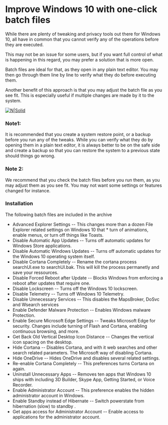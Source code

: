 # Improve Windows 10 with one-click batch files


While there are plenty of tweaking and privacy tools out there for Windows 10, all have in common that you cannot verify any of the operations before they are executed.

This may not be an issue for some users, but if you want full control of what is happening in this regard, you may prefer a solution that is more open.

Batch files are ideal for that, as they open in any plain text editor. You may then go through them line by line to verify what they do before executing them.

Another benefit of this approach is that you may adjust the batch file as you see fit. This is especially useful if multiple changes are made by it to the system.

[![N|Solid](https://www.ghacks.net/wp-content/uploads/2016/11/pleasant-windows-10.png)](https://www.ghacks.net/2016/11/08/improve-windows-10-with-one-click-batch-files/)



### Note1:
It is recommended that you create a system restore point, or a backup before you run any of the tweaks. While you can verify what they do by opening them in a plain text editor, it is always better to be on the safe side and create a backup so that you can restore the system to a previous state should things go wrong.

### Note 2:
We recommend that you check the batch files before you run them, as you may adjust them as you see fit. You may not want some settings or features changed for instance.

### Installation
The following batch files are included in the archive
* Advanced Explorer Settings -- This changes more than a dozen File Explorer related settings on Windows 10 that * turn of animations, enable menus, or turn off things like Toasts.
* Disable Automatic App Updates -- Turns off automatic updates for Windows Store applications.
* Disable Automatic Windows Updates -- Turns off automatic updates for the Windows 10 operating system itself.
* Disable Cortana Completely -- Rename the cortana process searchUI.exe to searchUI.bak. This will kill the process permanetly and save your ressources.
* Disable Forced Reboot after Update -- Blocks Windows from enforcing a reboot after updates that require one.
* Disable Lockscreen -- Turns off the Windows 10 lockscreen.
* Disable Telemetry -- Turns off Windows 10 Telemetry.
* Disable Unnecessary Services -- This disables the MapsBroker, DoSvc and Wsearch services
* Enable Defender Malware Protection --   Enables Windows malware Protection.
* Enable Secure Microsoft Edge Settings -- Tweaks Microsoft Edge for security. Changes include turning of Flash and Cortana, enabling continuous browsing, and more.
* Get Back Old Vertical Desktop Icon Distance --  Changes the vertical icon spacing on the desktop.
* Hide Cortana -- Disables Cortana, and with it web searches and other search related parameters. The Microsoft way of disabling Cortana.
* Hide OneDrive -- Hides OneDrive and disables several related settings.
* Re-enable Cortana Completely -- This preferences turns Cortana on again.
* Uninstall Unnecessary Apps -- Removes ten apps that Windows 10 ships with including 3D Builder, Skype App, Getting Started, or Voice Recorder.
* Enable Administrator Account -- This preference enables the hidden administrator account in Windows.
* Enable Standby instead of Hibernate -- Switch powerstate from hibernation (slow) to standby .
* Get apps access for Administrator Account -- Enable access to applications for the administrator account.
